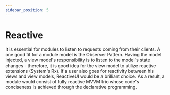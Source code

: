 ```yaml
---
sidebar_position: 5
---
```


# Reactive

It is essential for modules to listen to requests coming from their clients. A one good fit for a module model is the Observer Pattern. Having the model injected, a view model's responsibility is to listen to the model's state changes - therefore, it is good idea for the view model to utilize reactive extensions (System's Rx). If a user also goes for reactivity between his views and view models, ReactiveUI would be a brilliant choice. As a result, a module would consist of fully reactive MVVM trio whose code's conciseness is achieved through the declarative programming.